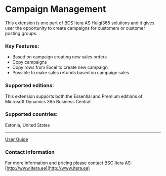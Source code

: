 # Campaign Management

This extension is one part of BCS Itera AS Hulgi365 solutions and it gives user the opportunity to create campaigns for customers or customer posting groups.

### Key Features:
* Based on campaign creating new sales orders
* Copy campaigns
* Copy rows from Excel to create new campaign
* Possible to make sales refunds based on campaign sales

### Supported editions:
This extension supports both the Essential and Premium editions of Microsoft Dynamics 365 Business Central.

### Supported countries:
Estonia, United States

---

[User Guide](help.md)

### Contact information

For more information and pricing please contact BSC Itera AS:
[http://www.itera.ee](http://www.itera.ee)
